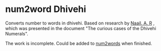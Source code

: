 # num2word Dhivehi

Converts number to words in dhivehi. Based on research by [Naail. A. R](https://github.com/kudanai) , which was presented in the document "The curious cases of the Dhivehi Numerals".

The work is incomplete. Could be added to [num2words](https://github.com/savoirfairelinux/num2words) when finished.
